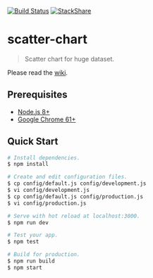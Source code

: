 [![Build Status](https://travis-ci.org/chatii2412/scatter-chart.svg?branch=master)](https://travis-ci.org/chatii2412/scatter-chart)
[![StackShare](https://img.shields.io/badge/tech-stack-0690fa.svg?style=flat)](https://stackshare.io/chatii2412/scatter-chart)

# scatter-chart

> Scatter chart for huge dataset.

Please read the [wiki].

## Prerequisites

* [Node.js 8+]
* [Google Chrome 61+]

## Quick Start

``` sh
# Install dependencies.
$ npm install

# Create and edit configuration files.
$ cp config/default.js config/development.js
$ vi config/development.js
$ cp config/default.js config/production.js
$ vi config/production.js

# Serve with hot reload at localhost:3000.
$ npm run dev

# Test your app.
$ npm test

# Build for production.
$ npm run build
$ npm start
```

[wiki]: https://github.com/chatii2412/scatter-chart/wiki
[Node.js 8+]: https://nodejs.org/
[Google Chrome 61+]: https://google.com/chrome/
